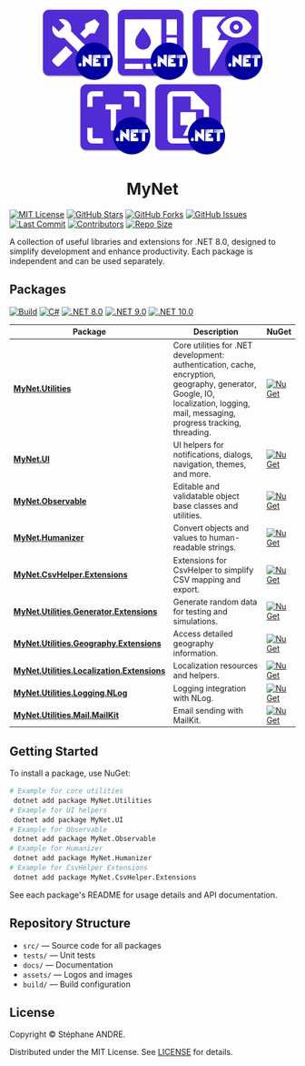 <div id="top"></div>

<!-- PROJECT INFO -->
<br />
<div align="center">
  <img src="assets/MyNetUtilities.png" width="128" alt="MyNetUtilities">
  <img src="assets/MyNetUI.png" width="128" alt="MyNetUI">
  <img src="assets/MyNetObservable.png" width="128" alt="MyNetObservable">
  <img src="assets/MyNetHumanizer.png" width="128" alt="MyNetHumanizer">
  <img src="assets/MyNetCsvHelper.png" width="128" alt="MyNetCsvHelper">
</div>

<h1 align="center">MyNet</h1>

[![MIT License][license-shield]][license-url]
[![GitHub Stars](https://img.shields.io/github/stars/sandre58/mynet?style=for-the-badge)](https://github.com/sandre58/mynet/stargazers)
[![GitHub Forks](https://img.shields.io/github/forks/sandre58/mynet?style=for-the-badge)](https://github.com/sandre58/mynet/network/members)
[![GitHub Issues](https://img.shields.io/github/issues/sandre58/mynet?style=for-the-badge)](https://github.com/sandre58/mynet/issues)
[![Last Commit](https://img.shields.io/github/last-commit/sandre58/mynet?style=for-the-badge)](https://github.com/sandre58/mynet/commits/main)
[![Contributors](https://img.shields.io/github/contributors/sandre58/mynet?style=for-the-badge)](https://github.com/sandre58/mynet/graphs/contributors)
[![Repo Size](https://img.shields.io/github/repo-size/sandre58/mynet?style=for-the-badge)](https://github.com/sandre58/mynet)

A collection of useful libraries and extensions for .NET 8.0, designed to simplify development and enhance productivity. Each package is independent and can be used separately.

## Packages

[![Build][build-shield]][build-url]
[![C#](https://img.shields.io/badge/language-C%23-blue)](#)
[![.NET 8.0](https://img.shields.io/badge/.NET-8.0-purple)](#)
[![.NET 9.0](https://img.shields.io/badge/.NET-9.0-purple)](#)
[![.NET 10.0](https://img.shields.io/badge/.NET-10.0-purple)](#)

| Package | Description | NuGet |
|---|---|---|
| [**MyNet.Utilities**](src/MyNet.Utilities) | Core utilities for .NET development: authentication, cache, encryption, geography, generator, Google, IO, localization, logging, mail, messaging, progress tracking, threading. | [![NuGet](https://img.shields.io/nuget/v/MyNet.Utilities)](https://www.nuget.org/packages/MyNet.Utilities) |
| [**MyNet.UI**](src/MyNet.UI) | UI helpers for notifications, dialogs, navigation, themes, and more. | [![NuGet](https://img.shields.io/nuget/v/MyNet.UI)](https://www.nuget.org/packages/MyNet.UI) |
| [**MyNet.Observable**](src/MyNet.Observable) | Editable and validatable object base classes and utilities. | [![NuGet](https://img.shields.io/nuget/v/MyNet.Observable)](https://www.nuget.org/packages/MyNet.Observable) |
| [**MyNet.Humanizer**](src/MyNet.Humanizer) | Convert objects and values to human-readable strings. | [![NuGet](https://img.shields.io/nuget/v/MyNet.Humanizer)](https://www.nuget.org/packages/MyNet.Humanizer) |
| [**MyNet.CsvHelper.Extensions**](src/MyNet.CsvHelper.Extensions) | Extensions for CsvHelper to simplify CSV mapping and export. | [![NuGet](https://img.shields.io/nuget/v/MyNet.CsvHelper.Extensions)](https://www.nuget.org/packages/MyNet.CsvHelper.Extensions) |
| [**MyNet.Utilities.Generator.Extensions**](src/MyNet.Utilities.Generator.Extensions) | Generate random data for testing and simulations. | [![NuGet](https://img.shields.io/nuget/v/MyNet.Utilities.Generator.Extensions)](https://www.nuget.org/packages/MyNet.Utilities.Generator.Extensions) |
| [**MyNet.Utilities.Geography.Extensions**](src/MyNet.Utilities.Geography.Extensions) | Access detailed geography information. | [![NuGet](https://img.shields.io/nuget/v/MyNet.Utilities.Geography.Extensions)](https://www.nuget.org/packages/MyNet.Utilities.Geography.Extensions) |
| [**MyNet.Utilities.Localization.Extensions**](src/MyNet.Utilities.Localization.Extensions) | Localization resources and helpers. | [![NuGet](https://img.shields.io/nuget/v/MyNet.Utilities.Localization.Extensions)](https://www.nuget.org/packages/MyNet.Utilities.Localization.Extensions) |
| [**MyNet.Utilities.Logging.NLog**](src/MyNet.Utilities.Logging.NLog) | Logging integration with NLog. | [![NuGet](https://img.shields.io/nuget/v/MyNet.Utilities.Logging.NLog)](https://www.nuget.org/packages/MyNet.Utilities.Logging.NLog) |
| [**MyNet.Utilities.Mail.MailKit**](src/MyNet.Utilities.Mail.MailKit) | Email sending with MailKit. | [![NuGet](https://img.shields.io/nuget/v/MyNet.Utilities.Mail.MailKit)](https://www.nuget.org/packages/MyNet.Utilities.Mail.MailKit) |

## Getting Started

To install a package, use NuGet:

```bash
# Example for core utilities
 dotnet add package MyNet.Utilities
# Example for UI helpers
 dotnet add package MyNet.UI
# Example for Observable
 dotnet add package MyNet.Observable
# Example for Humanizer
 dotnet add package MyNet.Humanizer
# Example for CsvHelper Extensions
 dotnet add package MyNet.CsvHelper.Extensions
```

See each package's README for usage details and API documentation.

## Repository Structure

- `src/` — Source code for all packages
- `tests/` — Unit tests
- `docs/` — Documentation
- `assets/` — Logos and images
- `build/` — Build configuration

## License

Copyright © Stéphane ANDRE.

Distributed under the MIT License. See [LICENSE](./LICENSE) for details.

<!-- MARKDOWN LINKS & IMAGES -->
[license-shield]: https://img.shields.io/github/license/sandre58/MyNet?style=for-the-badge
[license-url]: https://github.com/sandre58/MyNet/blob/main/LICENSE
[build-shield]: https://img.shields.io/github/actions/workflow/status/sandre58/MyNet/ci.yml?logo=github&label=CI
[build-url]: https://github.com/sandre58/MyNet/actions